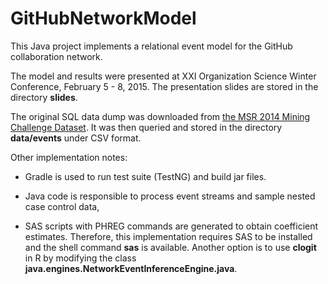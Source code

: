 # GitHubNetworkModel

This Java project implements a relational event model for the GitHub collaboration network.

The model and results were presented at XXI Organization Science Winter Conference, February 5 - 8, 2015. The presentation slides are stored in the directory **slides**.

The original SQL data dump was downloaded from [the MSR 2014 Mining Challenge Dataset](http://ghtorrent.org/msr14.html). It was then queried and stored in the directory **data/events** under CSV format.

Other implementation notes:

+ Gradle is used to run test suite (TestNG) and build jar files.

+ Java code is responsible to process event streams and sample nested case control data, 

+ SAS scripts with PHREG commands are generated to obtain coefficient estimates. Therefore, this implementation requires SAS to be installed and the shell command **sas** is available. Another option is to use **clogit** in R by modifying the class **java.engines.NetworkEventInferenceEngine.java**.




